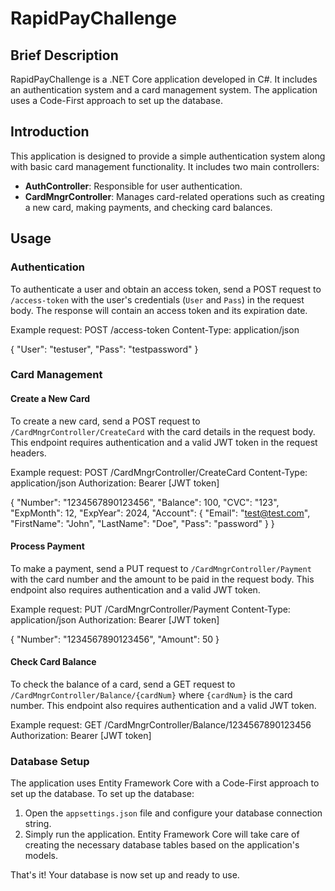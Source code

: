 # RapidPayChallenge

## Brief Description
RapidPayChallenge is a .NET Core application developed in C#. It includes an authentication system and a card management system. The application uses a Code-First approach to set up the database.

## Introduction
This application is designed to provide a simple authentication system along with basic card management functionality. It includes two main controllers:
- **AuthController**: Responsible for user authentication.
- **CardMngrController**: Manages card-related operations such as creating a new card, making payments, and checking card balances.

## Usage
### Authentication
To authenticate a user and obtain an access token, send a POST request to `/access-token` with the user's credentials (`User` and `Pass`) in the request body. The response will contain an access token and its expiration date.

Example request:
POST /access-token
Content-Type: application/json

{
  "User": "testuser",
  "Pass": "testpassword"
}


### Card Management
#### Create a New Card
To create a new card, send a POST request to `/CardMngrController/CreateCard` with the card details in the request body. This endpoint requires authentication and a valid JWT token in the request headers.

Example request:
POST /CardMngrController/CreateCard
Content-Type: application/json
Authorization: Bearer [JWT token]

{
  "Number": "1234567890123456",
  "Balance": 100,
  "CVC": "123",
  "ExpMonth": 12,
  "ExpYear": 2024,
  "Account": {
    "Email": "test@test.com",
    "FirstName": "John",
    "LastName": "Doe",
    "Pass": "password"
  }
}


#### Process Payment
To make a payment, send a PUT request to `/CardMngrController/Payment` with the card number and the amount to be paid in the request body. This endpoint also requires authentication and a valid JWT token.

Example request:
PUT /CardMngrController/Payment
Content-Type: application/json
Authorization: Bearer [JWT token]

{
  "Number": "1234567890123456",
  "Amount": 50
}


#### Check Card Balance
To check the balance of a card, send a GET request to `/CardMngrController/Balance/{cardNum}` where `{cardNum}` is the card number. This endpoint also requires authentication and a valid JWT token.

Example request:
GET /CardMngrController/Balance/1234567890123456
Authorization: Bearer [JWT token]

### Database Setup
The application uses Entity Framework Core with a Code-First approach to set up the database. To set up the database:
1. Open the `appsettings.json` file and configure your database connection string.
2. Simply run the application. Entity Framework Core will take care of creating the necessary database tables based on the application's models.

That's it! Your database is now set up and ready to use.

